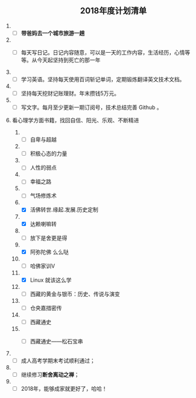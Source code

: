 ## &nbsp;&nbsp;&nbsp;&nbsp;&nbsp;&nbsp;&nbsp;&nbsp;&nbsp;&nbsp;&nbsp;&nbsp;&nbsp;&nbsp;&nbsp;&nbsp;&nbsp;&nbsp;&nbsp;&nbsp;&nbsp;&nbsp;&nbsp;&nbsp;&nbsp;&nbsp;&nbsp;&nbsp;&nbsp;&nbsp;&nbsp;&nbsp;&nbsp;&nbsp;&nbsp;&nbsp;&nbsp;&nbsp;&nbsp;&nbsp; 2018年度计划清单

1. - [ ] **带爸妈去一个城市旅游一趟**  

1. - [ ] 每天写日记。日记内容随意，可以是一天的工作内容，生活经历，心情等等。从今天起坚持到死亡的那一年


2. - [ ] 学习英语。坚持每天使用百词斩记单词，定期锻炼翻译英文技术文档。
3. - [ ] 坚持每天挖财记账理财。年末攒钱5万元。
4. - [ ] 写文字。每月至少更新一期订阅号，技术总结完善 Github 。

5. 看心理学方面书籍，找回自信、阳光、乐观、不断精进

	1. - [ ] 自卑与超越
	2. - [ ] 积极心态的力量
	3. - [ ] 人性的弱点
	4. - [ ] 幸福之路
	5. - [ ] 气场修炼术
	6. - [x] 活佛转世.缘起.发展.历史定制
	1. - [x] 达赖喇嘛转
	7. - [ ] 放下是舍更是得
	8. - [x] 阿弥陀佛 么么哒
	9. - [ ] 哈佛家训V
	10. - [x] Linux 就该这么学
	12. - [ ] 西藏的黄金与银币：历史、传说与演变 
	13. - [ ] 仓央嘉措密传
	15. - [ ] 西藏通史
	16. - [ ] 西藏通史——松石宝串
	 
	
6. - [ ] 成人高考学期末考试顺利通过；
7. - [ ] 继续修习**断舍离动之禅**；
8. - [ ] 2018年，能够成家就更好了，哈哈！
